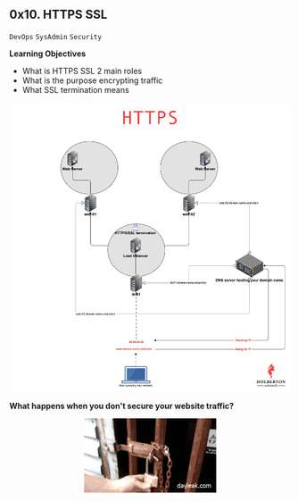 ## 0x10. HTTPS SSL

`DevOps`
`SysAdmin`
`Security`

**Learning Objectives**

- What is HTTPS SSL 2 main roles
- What is the purpose encrypting traffic
- What SSL termination means

<p align="center">
    <img src="./img/ssl.png" alt="https client-server structure">
</p>

**What happens when you don't secure your website traffic?**

<p align="center">
    <img src="./img/burglar.gif" alt="burglar gif">
</p>
